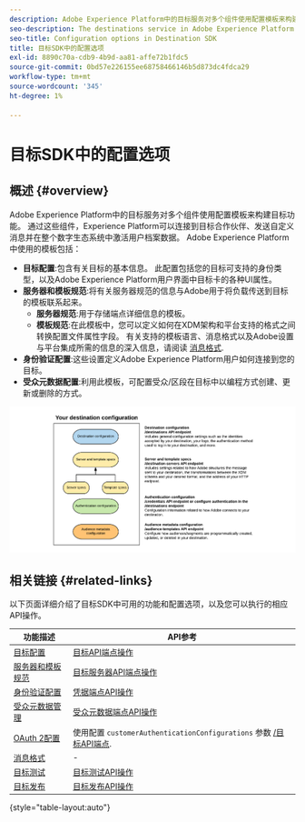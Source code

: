 ```yaml
---
description: Adobe Experience Platform中的目标服务对多个组件使用配置模板来构建目标功能。 通过这些组件，Experience Platform可以连接到目标合作伙伴、发送自定义消息并在整个数字生态系统中激活用户档案数据。
seo-description: The destinations service in Adobe Experience Platform uses configuration templates for several components that build up the destinations functionality. Combined, these components allow Experience Platform to connect to destination partners, send custom messages, and activate profile data across the digital ecosystem.
seo-title: Configuration options in Destination SDK
title: 目标SDK中的配置选项
exl-id: 8890c70a-cdb9-4b9d-aa81-affe72b1fdc5
source-git-commit: 0bd57e226155ee68758466146b5d873dc4fdca29
workflow-type: tm+mt
source-wordcount: '345'
ht-degree: 1%

---
```


# 目标SDK中的配置选项

## 概述 {#overview}

Adobe Experience Platform中的目标服务对多个组件使用配置模板来构建目标功能。 通过这些组件，Experience Platform可以连接到目标合作伙伴、发送自定义消息并在整个数字生态系统中激活用户档案数据。 Adobe Experience Platform中使用的模板包括：

* **目标配置**:包含有关目标的基本信息。 此配置包括您的目标可支持的身份类型，以及Adobe Experience Platform用户界面中目标卡的各种UI属性。
* **服务器和模板规范**:将有关服务器规范的信息与Adobe用于将负载传送到目标的模板联系起来。
   * **服务器规范**:用于存储端点详细信息的模板。
   * **模板规范**:在此模板中，您可以定义如何在XDM架构和平台支持的格式之间转换配置文件属性字段。 有关支持的模板语言、消息格式以及Adobe设置与平台集成所需的信息的深入信息，请阅读 [消息格式](./message-format.md).
* **身份验证配置**:这些设置定义Adobe Experience Platform用户如何连接到您的目标。
* **受众元数据配置**:利用此模板，可配置受众/区段在目标中以编程方式创建、更新或删除的方式。

![目标SDK模板和配置](./assets/self-service-configuration.png)

## 相关链接 {#related-links}

以下页面详细介绍了目标SDK中可用的功能和配置选项，以及您可以执行的相应API操作。

| 功能描述 | API参考 |
|--- |--- |
| [目标配置](./destination-configuration.md) | [目标API端点操作](./destination-configuration-api.md) |
| [服务器和模板规范](./server-and-template-configuration.md) | [目标服务器API端点操作](./destination-server-api.md) |
| [身份验证配置](./authentication-configuration.md) | [凭据端点API操作](./credentials-configuration-api.md) |
| [受众元数据管理](./audience-metadata-management.md) | [受众元数据端点API操作](./audience-metadata-api.md) |
| [OAuth 2配置](./oauth2-authentication.md) | 使用配置 `customerAuthenticationConfigurations` 参数 [/目标API端点](./destination-configuration-api.md). |
| [消息格式](./message-format.md) | - |
| [目标测试](./test-destination.md) | [目标测试API操作](./destination-testing-api.md) |
| [目标发布](./configure-destination-instructions.md#publish-destination) | [目标发布API操作](./destination-publish-api.md) |

{style=&quot;table-layout:auto&quot;}
